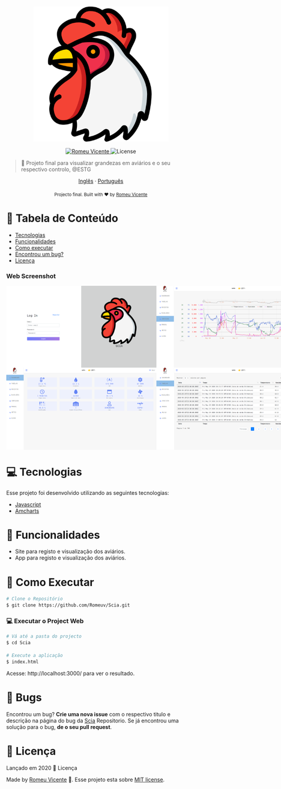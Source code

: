 <p align="center">
   <img src="./.github/logo.png" alt="SCIA" width="360"/>
</p>
<p align="center">	
   <a href="https://www.linkedin.com/in/romeuvicente/">
      <img alt="Romeu Vicente" src="https://img.shields.io/badge/-RomeuVicente-8257E5?style=flat&logo=Linkedin&logoColor=white" />
   </a>
  <img alt="License" src="https://img.shields.io/badge/license-MIT-8257E5">
</p>

> :rocket: Projeto final para visualizar grandezas em aviários e o seu respectivo controlo, @ESTG

<p align="center">
    <a href="README.md">Inglês</a>
    ·
    <a href="README-pt.md">Português</a>
 </p>

<div align="center">
  <sub>Projecto final. Built with ❤︎ by
    <a href="https://github.com/Romeuv">Romeu Vicente</a>
  </sub>
</div>

# :pushpin: Tabela de Conteúdo
* [Tecnologias](#computer-tecnologias)
* [Funcionalidades](#rocket-funcionalidades)
* [Como executar](#construction_worker-como-executar)
* [Encontrou um bug?](#bug-bug)
* [Licença](#closed_book-licença)

### Web Screenshot
<div style="display: flex; flex-direction: 'row'; align-items: 'center';">
   <img src="./.github/Home.PNG" width="400px">
   <img src="./.github/Graficos.PNG" width="400px">
</div>

<div style="display: flex; flex-direction: 'row';">
   <img src="./.github/Dashboard.PNG" width="400px">
   <img src="./.github/tabela.PNG" width="400px">
</div>

# :computer: Tecnologias
Esse projeto foi desenvolvido utilizando as seguintes tecnologias:

* [Javascript](https://www.javascript.com/)      
* [Amcharts](https://www.amcharts.com/)   

# :rocket: Funcionalidades

* Site para registo e visualização dos aviários.
* App para registo e visualização dos aviários.

# :construction_worker: Como Executar
```bash
# Clone o Repositório
$ git clone https://github.com/Romeuv/Scia.git
```
### 💻 Executar o Project Web

```bash
# Vá até a pasta do projecto
$ cd Scia

# Execute a aplicação
$ index.html
```
Acesse: http://localhost:3000/ para ver o resultado.

# :bug: Bugs

Encontrou um bug? **Crie uma nova issue** com o respectivo titulo e descrição na página do bug da [Scia](https://github.com/Romeuv/Happy/issues) Repositorio. Se já encontrou uma solução para o bug, **de o seu pull request**.

# :closed_book: Licença

Lançado em 2020 :closed_book: Licença

Made by [Romeu Vicente](https://github.com/Romeuv) 🚀.
Esse projeto esta sobre [MIT license](./LICENSE).